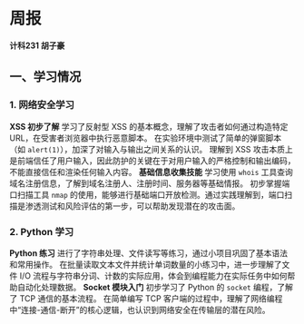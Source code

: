 # 周报

**计科231 胡子豪**

## 一、学习情况

### 1. 网络安全学习

 **XSS 初步了解**
  学习了反射型 XSS 的基本概念，理解了攻击者如何通过构造特定 URL，在受害者浏览器中执行恶意脚本。
 在实验环境中测试了简单的弹窗脚本（如 `alert(1)`），加深了对输入与输出之间关系的认识。
  理解到 XSS 攻击本质上是前端信任了用户输入，因此防护的关键在于对用户输入的严格控制和输出编码，不能直接信任和渲染任何输入内容。
**基础信息收集技能**
  学习使用 `whois` 工具查询域名注册信息，了解到域名注册人、注册时间、服务器等基础情报。
  初步掌握端口扫描工具 `nmap` 的使用，能够进行基础端口开放检测。通过实践理解到，端口扫描是渗透测试和风险评估的第一步，可以帮助发现潜在的攻击面。

### 2. Python 学习

**Python 练习**
  进行了字符串处理、文件读写等练习，通过小项目巩固了基本语法和常用操作。
  在批量读取文本文件并统计单词数量的小练习中，进一步理解了文件 I/O 流程与字符串分词、计数的实际应用，体会到编程能力在实际任务中如何帮助自动化处理数据。
**Socket 模块入门**
  初步学习了 Python 的 `socket` 编程，了解了 TCP 通信的基本流程。
  在简单编写 TCP 客户端的过程中，理解了网络编程中“连接-通信-断开”的核心逻辑，也认识到网络安全在传输层的潜在风险。
